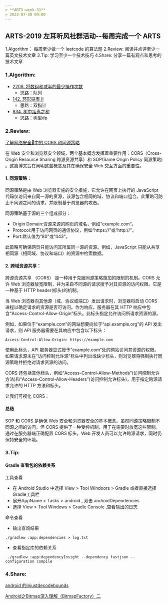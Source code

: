 ```yaml
---
> **ARTS-week-31**
> 2023-07-30 09:00
---
```



## ARTS-2019 左耳听风社群活动--每周完成一个 ARTS
1.Algorithm： 每周至少做一个 leetcode 的算法题
2.Review: 阅读并点评至少一篇英文技术文章
3.Tip: 学习至少一个技术技巧
4.Share: 分享一篇有观点和思考的技术文章

### 1.Algorithm:

- [2208. 将数组和减半的最少操作次数](https://leetcode.cn/problems/minimum-operations-to-halve-array-sum/submissions/449909080/)  
    + 思路：队列
- [142. 环形链表 II](https://leetcode.cn/problems/linked-list-cycle-ii/submissions/451502803/)  
    + 思路：双指针
- [834. 树中距离之和](https://leetcode.cn/problems/sum-of-distances-in-tree/submissions/451504020/)  
    + 思路：树型dp

### 2.Review:

[了解网络安全🚨中的 CORS 和同源策略](https://dev.to/burakboduroglu/understanding-cors-and-same-origin-policy-in-web-security-54hm)

在 Web 安全和浏览器安全领域，两个基本概念发挥着重要作用：CORS（Cross-Origin Resource Sharing 跨源资源共享）和 SOP(Same Origin Policy 同源策略) 。这篇博文旨在阐明这些概念及其在确保安全 Web 交互方面的重要性。

#### 1. 同源策略：

同源策略是由 Web 浏览器实施的安全措施，它允许在网页上执行的 JavaScript 代码仅访问来自同一源的资源，该源包含相同的域、协议和端口组合。此策略可防止不同源之间的请求，并限制基于浏览器的攻击。

同源策略基于源的三个组成部分：
- Origin Domain:资源来源的网页的域名，例如“example.com”。
- Protocol:用于访问网页的通信协议，例如“https://”或“http://”。
- Port:默认值为“80”或“443”。

此策略可确保网页只能访问其所属同一源的资源。例如，JavaScript 只能从共享相同源（相同域、协议和端口）的资源中检索数据。

#### 2. 跨域资源共享：

跨源资源共享 （CORS） 是一种用于克服同源策略施加的限制的机制。CORS 允许 Web 浏览器放宽限制，并为来自不同源的请求授予对其资源的访问权限。它是一种基于 HTTP header(标头)的机制。

当 Web 浏览器向其他源（域、协议或端口）发出请求时，浏览器将启动 CORS 进程以确定请求的资源是否可访问。作为响应，服务器在其 HTTP 响应中包含“Access-Control-Allow-Origin”标头。此标头指定允许访问所请求资源的源。

例如，如果位于“example.com”的网站想要向位于“api.example.org”的 API 发出请求，则 API 服务器需要在其响应中包含以下标头：

```
Access-Control-Allow-Origin: https://example.com
```

使用此标头，API 服务器显式授予“example.com”处的网站访问其资源的权限。如果请求源未在“访问控制允许源”标头中列出或缺少标头，则浏览器将强制执行同源策略并拒绝对请求资源的访问。

CORS 还包括其他标头，例如“Access-Control-Allow-Methods”(访问控制允许方法)和“Access-Control-Allow-Headers”(访问控制允许标头)，用于指定跨源请求允许的 HTTP 方法和标头。

让我们可视化 CORS：

[](./images/ARTS-week-31-1.png)


#### 总结

SOP 和 CORS 是确保 Web 安全和浏览器安全的基本概念。虽然同源策略限制不同源之间的访问，但 CORS 提供了一种受控机制，用于在需要时放宽这些限制。通过在服务器端正确配置 CORS 标头，Web 开发人员可以允许跨源请求，同时仍保持安全的环境。

### 3.Tip:

#### Gradle 查看包的依赖关系

工具查看
- 在 Android Studio 中选择 View > Tool Windoors > Gradle 或者直接选择 Gradle工具栏
- 展开AppName > Tasks > android , 双击 androidDependencies
- 选择 View > Tool Windows > Gradle Console ,查看输出的日志

命令查看

- 输出查询结果
```shell
./gradlew :app:dependencies > log.txt
```

- 查看指定库的依赖关系
```
 ./gradlew :app:dependencyInsight --dependency fastjson --configuration compile
```

### 4.Share:

[android 的injustdecodebounds](https://blog.csdn.net/yezhouyong/article/details/50402022)

[Android之Bitmap深入理解（BitmapFactory）二](https://blog.csdn.net/tangedegushi/article/details/80257855?spm=1001.2101.3001.6650.1&utm_medium=distribute.pc_relevant.none-task-blog-2%7Edefault%7EBlogCommendFromBaidu%7ERate-1-80257855-blog-50402022.235%5Ev38%5Epc_relevant_default_base&depth_1-utm_source=distribute.pc_relevant.none-task-blog-2%7Edefault%7EBlogCommendFromBaidu%7ERate-1-80257855-blog-50402022.235%5Ev38%5Epc_relevant_default_base&utm_relevant_index=2)
